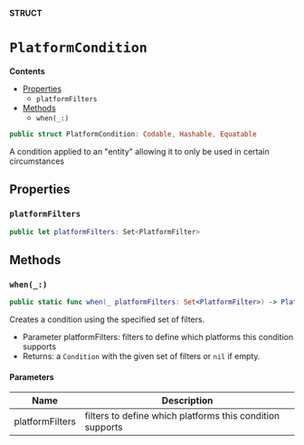 **STRUCT**

# `PlatformCondition`

**Contents**

- [Properties](#properties)
  - `platformFilters`
- [Methods](#methods)
  - `when(_:)`

```swift
public struct PlatformCondition: Codable, Hashable, Equatable
```

A condition applied to an "entity" allowing it to only be used in certain circumstances

## Properties
### `platformFilters`

```swift
public let platformFilters: Set<PlatformFilter>
```

## Methods
### `when(_:)`

```swift
public static func when(_ platformFilters: Set<PlatformFilter>) -> PlatformCondition?
```

Creates a condition using the specified set of filters.
- Parameter platformFilters: filters to define which platforms this condition supports
- Returns: a `Condition` with the given set of filters or `nil` if empty.

#### Parameters

| Name | Description |
| ---- | ----------- |
| platformFilters | filters to define which platforms this condition supports |